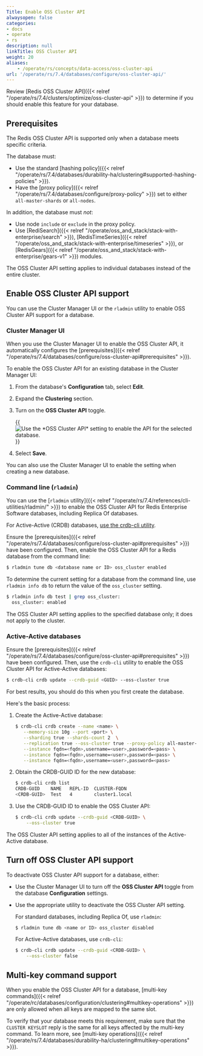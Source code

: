 ```yaml
---
Title: Enable OSS Cluster API
alwaysopen: false
categories:
- docs
- operate
- rs
description: null
linkTitle: OSS Cluster API
weight: 20
aliases: 
    - /operate/rs/concepts/data-access/oss-cluster-api
url: '/operate/rs/7.4/databases/configure/oss-cluster-api/'
---
```


Review [Redis OSS Cluster API]({{< relref "/operate/rs/7.4/clusters/optimize/oss-cluster-api" >}}) to determine if you should enable this feature for your database.

## Prerequisites

The Redis OSS Cluster API is supported only when a database meets specific criteria.  

The database must:

- Use the standard [hashing policy]({{< relref "/operate/rs/7.4/databases/durability-ha/clustering#supported-hashing-policies" >}}).
- Have the [proxy policy]({{< relref "/operate/rs/7.4/databases/configure/proxy-policy" >}}) set to either `all-master-shards` or `all-nodes`.

In addition, the database must _not_:

- Use node `include` or `exclude` in the proxy policy.
- Use [RediSearch]({{< relref "/operate/oss_and_stack/stack-with-enterprise/search" >}}), [RedisTimeSeries]({{< relref "/operate/oss_and_stack/stack-with-enterprise/timeseries" >}}), or [RedisGears]({{< relref "/operate/oss_and_stack/stack-with-enterprise/gears-v1" >}}) modules.

The OSS Cluster API setting applies to individual databases instead of the entire cluster.

## Enable OSS Cluster API support

You can use the Cluster Manager UI or the `rladmin` utility to enable OSS Cluster API support for a database.

### Cluster Manager UI

When you use the Cluster Manager UI to enable the OSS Cluster API, it automatically configures the [prerequisites]({{< relref "/operate/rs/7.4/databases/configure/oss-cluster-api#prerequisites" >}}).

To enable the OSS Cluster API for an existing database in the Cluster Manager UI:

1. From the database's **Configuration** tab, select **Edit**.

1. Expand the **Clustering** section.

1. Turn on the **OSS Cluster API** toggle.

    {{<image filename="images/rs/screenshots/databases/config-clustering-oss-cluster-api.png" alt="Use the *OSS Cluster API* setting to enable the API for the selected database.">}}

1. Select **Save**.

You can also use the Cluster Manager UI to enable the setting when creating a new database.

### Command line (`rladmin`)

You can use the [`rladmin` utility]({{< relref "/operate/rs/7.4/references/cli-utilities/rladmin/" >}}) to enable the OSS Cluster API for Redis Enterprise Software databases, including Replica Of databases.

For Active-Active (CRDB) databases, [use the crdb-cli utility](#active-active-databases).

Ensure the [prerequisites]({{< relref "/operate/rs/7.4/databases/configure/oss-cluster-api#prerequisites" >}}) have been configured.  Then, enable the OSS Cluster API for a Redis database from the command line:

```sh
$ rladmin tune db <database name or ID> oss_cluster enabled
```

To determine the current setting for a database from the command line, use `rladmin info db` to return the value of the `oss_cluster` setting.

```sh
$ rladmin info db test | grep oss_cluster:
  oss_cluster: enabled
```

The OSS Cluster API setting applies to the specified database only; it does not apply to the cluster.

### Active-Active databases

Ensure the [prerequisites]({{< relref "/operate/rs/7.4/databases/configure/oss-cluster-api#prerequisites" >}}) have been configured.  Then, use the `crdb-cli` utility to enable the OSS Cluster API for Active-Active databases:

```sh
$ crdb-cli crdb update --crdb-guid <GUID> --oss-cluster true
```

For best results, you should do this when you first create the database.  

Here's the basic process:

1. Create the Active-Active database: 

    ```sh
    $ crdb-cli crdb create --name <name> \
       --memory-size 10g --port <port> \
       --sharding true --shards-count 2  \
       --replication true --oss-cluster true --proxy-policy all-master-shards \
       --instance fqdn=<fqdn>,username=<user>,password=<pass> \
       --instance fqdn=<fqdn>,username=<user>,password=<pass> \
       --instance fqdn=<fqdn>,username=<user>,password=<pass>
    ```

1. Obtain the CRDB-GUID ID for the new database:

    ```sh
    $ crdb-cli crdb list
    CRDB-GUID    NAME   REPL-ID  CLUSTER-FQDN
    <CRDB-GUID>  Test   4        cluster1.local
    ```

1. Use the CRDB-GUID ID to enable the OSS Cluster API:

    ```sh
    $ crdb-cli crdb update --crdb-guid <CRDB-GUID> \
        --oss-cluster true
    ```

The OSS Cluster API setting applies to all of the instances of the Active-Active database.

## Turn off OSS Cluster API support

To deactivate OSS Cluster API support for a database, either:

- Use the Cluster Manager UI to turn off the **OSS Cluster API** toggle from the database **Configuration** settings.

- Use the appropriate utility to deactivate the OSS Cluster API setting.

    For standard databases, including Replica Of, use `rladmin`:

    ```sh
    $ rladmin tune db <name or ID> oss_cluster disabled
    ```

    For Active-Active databases, use `crdb-cli`:

    ```sh
    $ crdb-cli crdb update --crdb-guid <CRDB-GUID> \
        --oss-cluster false
    ```

## Multi-key command support

When you enable the OSS Cluster API for a database, 
[multi-key commands]({{< relref "/operate/rc/databases/configuration/clustering#multikey-operations" >}}) are only allowed when all keys are mapped to the same slot.

To verify that your database meets this requirement, make sure that the `CLUSTER KEYSLOT` reply is the same for all keys affected by the multi-key command.  To learn more, see [multi-key operations]({{< relref "/operate/rs/7.4/databases/durability-ha/clustering#multikey-operations" >}}).
